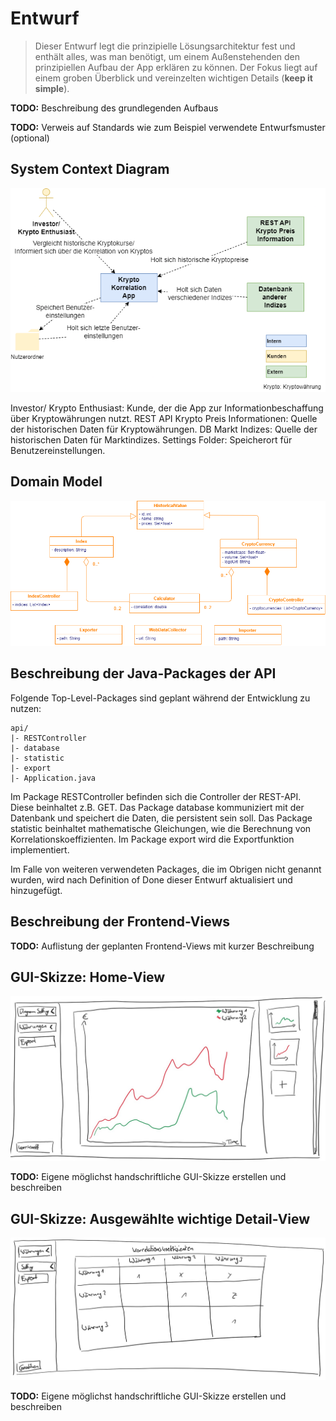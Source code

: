 # Entwurf

> Dieser Entwurf legt die prinzipielle Lösungsarchitektur fest und enthält alles, was man benötigt, um einem Außenstehenden den prinzipiellen Aufbau der App erklären zu können.
> Der Fokus liegt auf einem groben Überblick und vereinzelten wichtigen Details (**keep it simple**).

**TODO:** Beschreibung des grundlegenden Aufbaus

**TODO:** Verweis auf Standards wie zum Beispiel verwendete Entwurfsmuster (optional)

## System Context Diagram

![System Context Diagram](images/CryptoCorrelation_context-diagramv1.1.png)

Investor/ Krypto Enthusiast: Kunde, der die App zur Informationbeschaffung über Kryptowährungen nutzt.
REST API Krypto Preis Informationen: Quelle der historischen Daten für Kryptowährungen.
DB Markt Indizes: Quelle der historischen Daten für Marktindizes.
Settings Folder: Speicherort für Benutzereinstellungen.

## Domain Model

![Domain Model](images/domain-modelv1.png)



## Beschreibung der Java-Packages der API

Folgende Top-Level-Packages sind geplant während der Entwicklung zu nutzen:
```
api/
|- RESTController
|- database
|- statistic
|- export
|- Application.java
```
Im Package RESTController befinden sich die Controller der REST-API. Diese beinhaltet z.B. GET.
Das Package database kommuniziert mit der Datenbank und speichert die Daten, die persistent sein soll.
Das Package statistic beinhaltet mathematische Gleichungen, wie die Berechnung von Korrelationskoeffizienten.
Im Package export wird die Exportfunktion implementiert.

Im Falle von weiteren verwendeten Packages, die im Obrigen nicht genannt wurden, wird nach Definition of Done dieser Entwurf aktualisiert und hinzugefügt.


## Beschreibung der Frontend-Views

**TODO:** Auflistung der geplanten Frontend-Views mit kurzer Beschreibung

## GUI-Skizze: Home-View

![GUI Sketch Home View](sketches/gui-sketch-home-view.jpg)

**TODO:** Eigene möglichst handschriftliche GUI-Skizze erstellen und beschreiben

## GUI-Skizze: Ausgewählte wichtige Detail-View

![GUI Sketch Detail View](sketches/gui-sketch-detail-view.jpg)

**TODO:** Eigene möglichst handschriftliche GUI-Skizze erstellen und beschreiben
